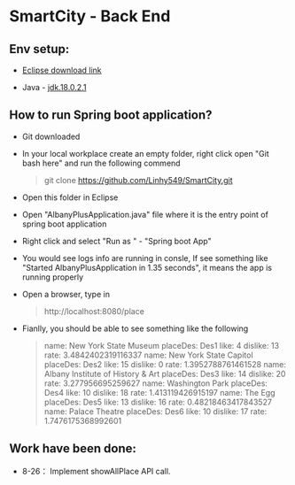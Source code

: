 # SmartCity - Back End

## Env setup:

- [Eclipse download link](https://www.eclipse.org/downloads/download.php?file=/oomph/epp/2023-06/R/eclipse-inst-jre-win64.exe)

- Java - [jdk.18.0.2.1](https://www.oracle.com/java/technologies/javase/jdk18-archive-downloads.html)

## How to run Spring boot application?

- Git downloaded

- In your local workplace create an empty folder, right click open "Git bash here" and run the following commend 
  
  > git clone https://github.com/Linhy549/SmartCity.git

- Open this folder in Eclipse 

- Open "AlbanyPlusApplication.java" file where it is the entry point of spring boot application

- Right click and select "Run as " - "Spring boot App"

- You would see logs info are running in consle, If see something like  "Started AlbanyPlusApplication in 1.35 seconds", it means the app is running properly

- Open a browser, type in 
  
  > http://localhost:8080/place

- Fianlly, you should be able to see something like the following
  
  > name: New York State Museum placeDes: Des1 like: 4 dislike: 13 rate: 3.4842402319116337 name: New York State Capitol placeDes: Des2 like: 15 dislike: 0 rate: 1.3952788761461528 name: Albany Institute of History & Art placeDes: Des3 like: 14 dislike: 20 rate: 3.277956695259627 name: Washington Park placeDes: Des4 like: 10 dislike: 18 rate: 1.413119426915197 name: The Egg placeDes: Des5 like: 13 dislike: 16 rate: 0.48218463417843527 name: Palace Theatre placeDes: Des6 like: 10 dislike: 17 rate: 1.7476175368992601

## Work have been done:

- 8-26： Implement showAllPlace API call.
